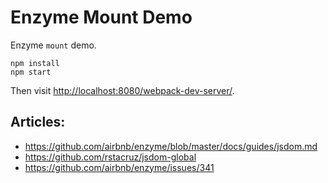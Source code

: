 Enzyme Mount Demo
=================

Enzyme `mount` demo.

```
npm install
npm start
```

Then visit <http://localhost:8080/webpack-dev-server/>.

Articles:
---------

- https://github.com/airbnb/enzyme/blob/master/docs/guides/jsdom.md
- https://github.com/rstacruz/jsdom-global
- https://github.com/airbnb/enzyme/issues/341
